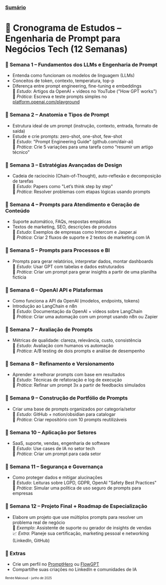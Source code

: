 ### [Sumário](<https://maksoud.github.io/Sumário>)

# 📅 Cronograma de Estudos – Engenharia de Prompt para Negócios Tech (12 Semanas)

### **🔹 Semana 1 – Fundamentos dos LLMs e Engenharia de Prompt**

- Entenda como funcionam os modelos de linguagem (LLMs)
- Conceitos de token, contexto, temperatura, top-p
- Diferença entre prompt engineering, fine-tuning e embeddings  
    📌 _Estudo_: Artigos da OpenAI + vídeos no YouTube ("How GPT works")  
    🧪 _Prática_: Escreva e teste prompts simples no [platform.openai.com/playground](https://platform.openai.com/playground)


### **🔹 Semana 2 – Anatomia e Tipos de Prompt**

- Estrutura ideal de um prompt (instrução, contexto, entrada, formato de saída)
- Estude e crie prompts: zero-shot, one-shot, few-shot  
    📌 _Estudo_: "Prompt Engineering Guide" (github.com/dair-ai)  
    🧪 _Prática_: Crie 5 variações para uma tarefa como “resumir um artigo técnico”



### **🔹 Semana 3 – Estratégias Avançadas de Design**

- Cadeia de raciocínio (Chain-of-Thought), auto-reflexão e decomposição de tarefas  
    📌 _Estudo_: Papers como "Let’s think step by step"  
    🧪 _Prática_: Resolver problemas com etapas lógicas usando prompts


### **🔹 Semana 4 – Prompts para Atendimento e Geração de Conteúdo**

- Suporte automático, FAQs, respostas empáticas
- Textos de marketing, SEO, descrições de produtos  
    📌 _Estudo_: Exemplos de empresas como Intercom e Jasper.ai  
    🧪 _Prática_: Criar 2 fluxos de suporte e 2 textos de marketing com IA


### **🔹 Semana 5 – Prompts para Processos e BI**

- Prompts para gerar relatórios, interpretar dados, montar dashboards  
    📌 _Estudo_: Usar GPT com tabelas e dados estruturados  
    🧪 _Prática_: Criar um prompt para gerar insights a partir de uma planilha fictícia


### **🔹 Semana 6 – OpenAI API e Plataformas**

- Como funciona a API da OpenAI (modelos, endpoints, tokens)
- Introdução ao LangChain e n8n  
    📌 _Estudo_: Documentação da OpenAI + vídeos sobre LangChain  
    🧪 _Prática_: Criar uma automação com um prompt usando n8n ou Zapier


### **🔹 Semana 7 – Avaliação de Prompts**

- Métricas de qualidade: clareza, relevância, custo, consistência  
    📌 _Estudo_: Avaliação com humanos vs automação  
    🧪 _Prática_: A/B testing de dois prompts e análise de desempenho


### **🔹 Semana 8 – Refinamento e Versionamento**

- Aprender a melhorar prompts com base em resultados  
    📌 _Estudo_: Técnicas de refatoração e log de execução  
    🧪 _Prática_: Refinar um prompt 3x a partir de feedbacks simulados


### **🔹 Semana 9 – Construção de Portfólio de Prompts**

- Criar uma base de prompts organizados por categoria/setor  
    📌 _Estudo_: GitHub + notion/obsidian para catalogar  
    🧪 _Prática_: Criar repositório com 10 prompts reutilizáveis


### **🔹 Semana 10 – Aplicação por Setores**

- SaaS, suporte, vendas, engenharia de software  
    📌 _Estudo_: Use cases de IA no setor tech  
    🧪 _Prática_: Criar um prompt para cada setor


### **🔹 Semana 11 – Segurança e Governança**

- Como proteger dados e mitigar alucinações  
    📌 _Estudo_: Leituras sobre LGPD, GDPR, OpenAI "Safety Best Practices"  
    🧪 _Prática_: Simular uma política de uso seguro de prompts para empresas


### **🔹 Semana 12 – Projeto Final + Roadmap de Especialização**

- Elabore um projeto que use múltiplos prompts para resolver um problema real de negócio  
    📌 _Exemplo_: Assistente de suporte ou gerador de insights de vendas  
    📈 _Extra_: Planeje sua certificação, marketing pessoal e networking (LinkedIn, GitHub)


### 💼 Extras

- Crie um perfil no [PromptHero](https://prompthero.com/) ou [FlowGPT](https://flowgpt.com/)
- Compartilhe suas criações no LinkedIn e comunidades de IA


<sup><sub>
Renée Maksoud - junho de 2025
</sub></sup>